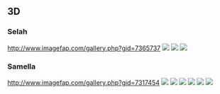 ## 3D
### Selah
http://www.imagefap.com/gallery.php?gid=7365737
![](http://x.imagefapusercontent.com/u/Danbo73/7365737/899709937/Curves_Selah1c.png)
![](http://x.imagefapusercontent.com/u/Danbo73/7365737/1443792731/Curves_Selah2d.png)
![](http://x.imagefapusercontent.com/u/Danbo73/7365737/1920615775/Curves_Selah4a.png)
### Samella
http://www.imagefap.com/gallery.php?gid=7317454
![](http://x.imagefapusercontent.com/u/Danbo73/7317454/857846018/ebonylust_Samella1a.png)
![](http://x.imagefapusercontent.com/u/Danbo73/7317454/1791405533/ebonylust_Samella3a.png)
![](http://x.imagefapusercontent.com/u/Danbo73/7317454/333065380/ebonylust_Samella3b.png)
![](http://x.imagefapusercontent.com/u/Danbo73/7317454/365338036/ebonylust_Samella4a.png)
![](http://x.imagefapusercontent.com/u/Danbo73/7317454/417466776/ebonylust_Samella6a.png)
![](http://x.imagefapusercontent.com/u/Danbo73/7317454/985737806/ebonylust_Samella6b.png)
